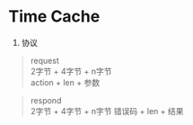 # Time Cache
1. 协议

> request </br>
> 2字节 + 4字节 + n字节</br>
> action + len + 参数

> respond </br>
> 2字节 + 4字节 + n字节
> 错误码 + len + 结果












